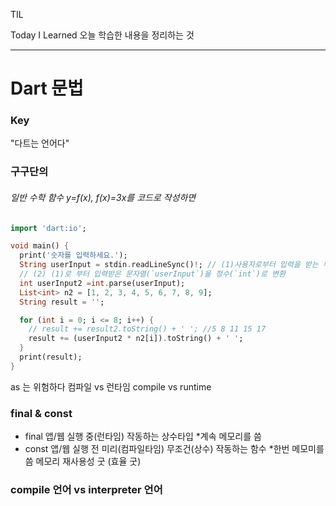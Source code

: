TIL

Today I Learned
오늘 학습한 내용을 정리하는 것
***

Dart 문법
========

### Key
"다트는 언어다"
### 구구단의
###### 일반 수학 함수 y=f(x), f(x)=3x를 코드로 작성하면  
```dart
import 'dart:io';

void main() {
  print('숫자를 입력하세요.');
  String userInput = stdin.readLineSync()!; // (1)사용자로부터 입력을 받는 부분.
  // (2) (1)로 부터 입력받은 문자열(`userInput`)을 정수(`int`)로 변환
  int userInput2 =int.parse(userInput);
  List<int> n2 = [1, 2, 3, 4, 5, 6, 7, 8, 9];
  String result = '';

  for (int i = 0; i <= 8; i++) {
    // result += result2.toString() + ' '; //5 8 11 15 17
    result += (userInput2 * n2[i]).toString() + ' ';
  }
  print(result);
}
```

as 는 위험하다
컴파일 vs 런타임
compile vs runtime

### final & const
- final 앱/웹 실행 중(런타임) 작동하는 상수타입 *계속 메모리를 씀  
- const 앱/웹 실행 전 미리(컴파일타임) 무조건(상수) 작동하는 함수 *한번 메모미를 씀 메모리 재사용성 굿 (효율 굿)

### compile 언어 vs interpreter 언어
